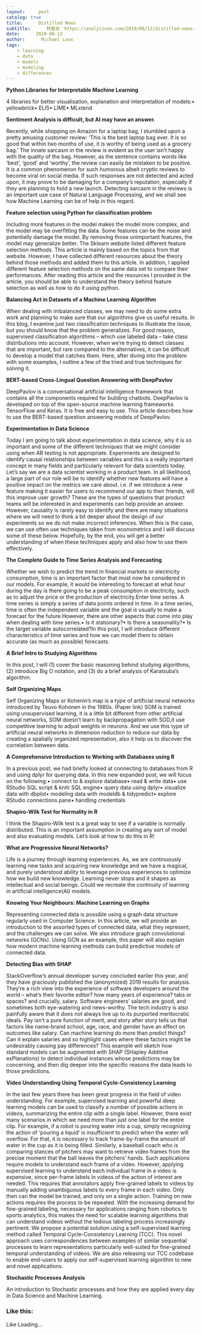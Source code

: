 ```yaml
---
layout:     post
catalog: true
title:      Distilled News
subtitle:      转载自：https://analytixon.com/2019/08/12/distilled-news-1161/
date:      2019-08-12
author:      Michael Laux
tags:
    - learning
    - data
    - models
    - modeling
    - differences
---
```


**Python Libraries for Interpretable Machine Learning**

4 libraries for better visualisation, explanation and interpretation of models:• yellowbrick• ELI5• LIME• MLxtend

**Sentiment Analysis is difficult, but AI may have an answer.**

Recently, while shopping on Amazon for a laptop bag, I stumbled upon a pretty amusing customer review: ‘This is the best laptop bag ever. It is so good that within two months of use, it is worthy of being used as a grocery bag.’ The innate sarcasm in the review is evident as the user isn’t happy with the quality of the bag. However, as the sentence contains words like ‘best’, ‘good’ and ‘worthy’, the review can easily be mistaken to be positive. It is a common phenomenon for such humorous albeit cryptic reviews to become viral on social media. If such responses are not detected and acted upon, it may prove to be damaging for a company’s reputation, especially if they are planning to hold a new launch. Detecting sarcasm in the reviews is an important use case of Natural Language Processing, and we shall see how Machine Learning can be of help in this regard.

**Feature selection using Python for classification problem**

Including more features in the model makes the model more complex, and the model may be overfitting the data. Some features can be the noise and potentially damage the model. By removing those unimportant features, the model may generalize better. The Sklearn website listed different feature selection methods. This article is mainly based on the topics from that website. However, I have collected different resources about the theory behind those methods and added them to this article. In addition, I applied different feature selection methods on the same data set to compare their performances. After reading this article and the resources I provided in the article, you should be able to understand the theory behind feature selection as well as how to do it using python.

**Balancing Act in Datasets of a Machine Learning Algorithm**

When dealing with imbalanced classes, we may need to do some extra work and planning to make sure that our algorithms give us useful results. In this blog, I examine just two classification techniques to illustrate the issue, but you should know that the problem generalizes. For good reason, supervised classification algorithms – which use labeled data – take class distributions into account. However, when we’re trying to detect classes that are important, but rare compared to the alternatives, it can be difficult to develop a model that catches them. Here, after diving into the problem with some examples, I outline a few of the tried and true techniques for solving it.

**BERT-based Cross-Lingual Question Answering with DeepPavlov**

DeepPavlov is a conversational artificial intelligence framework that contains all the components required for building chatbots. DeepPavlov is developed on top of the open-source machine learning frameworks TensorFlow and Keras. It is free and easy to use. This article describes how to use the BERT-based question answering models of DeepPavlov.

**Experimentation in Data Science**

Today I am going to talk about experimentation in data science, why it is so important and some of the different techniques that we might consider using when AB testing is not appropriate. Experiments are designed to identify causal relationships between variables and this is a really important concept in many fields and particularly relevant for data scientists today. Let’s say we are a data scientist working in a product team. In all likelihood, a large part of our role will be to identify whether new features will have a positive impact on the metrics we care about. i.e. if we introduce a new feature making it easier for users to recommend our app to their friends, will this improve user growth? These are the types of questions that product teams will be interested in and experiments can help provide an answer. However, causality is rarely easy to identify and there are many situations where we will need to think a bit deeper about the design of our experiments so we do not make incorrect inferences. When this is the case, we can use often use techniques taken from econometrics and I will discuss some of these below. Hopefully, by the end, you will get a better understanding of when these techniques apply and also how to use them effectively.

**The Complete Guide to Time Series Analysis and Forecasting**

Whether we wish to predict the trend in financial markets or electricity consumption, time is an important factor that must now be considered in our models. For example, it would be interesting to forecast at what hour during the day is there going to be a peak consumption in electricity, such as to adjust the price or the production of electricity.Enter time series. A time series is simply a series of data points ordered in time. In a time series, time is often the independent variable and the goal is usually to make a forecast for the future.However, there are other aspects that come into play when dealing with time series.• Is it stationary?• Is there a seasonality?• Is the target variable autocorrelated?In this post, I will introduce different characteristics of time series and how we can model them to obtain accurate (as much as possible) forecasts.

**A Brief Intro to Studying Algorithms**

In this post, I will (1) cover the basic reasoning behind studying algorithms, (2) introduce Big O notation, and (3) do a brief analysis of Karatsuba’s algorithm.

**Self Organizing Maps**

Self Organizing Maps or Kohenin’s map is a type of artificial neural networks introduced by Teuvo Kohonen in the 1980s. (Paper link) SOM is trained using unsupervised learning, it is a little bit different from other artificial neural networks, SOM doesn’t learn by backpropagation with SGD,it use competitive learning to adjust weights in neurons. And we use this type of artificial neural networks in dimension reduction to reduce our data by creating a spatially organized representation, also it help us to discover the correlation between data.

**A Comprehensive Introduction to Working with Databases using R**

In a previous post, we had briefly looked at connecting to databases from R and using dplyr for querying data. In this new expanded post, we will focus on the following:• connect to & explore database• read & write data• use RStudio SQL script & knitr SQL engine• query data using dplyr• visualize data with dbplot• modeling data with modeldb & tidypredict• explore RStudio connections pane• handling credentials

**Shapiro-Wilk Test for Normality in R**

I think the Shapiro-Wilk test is a great way to see if a variable is normally distributed. This is an important assumption in creating any sort of model and also evaluating models. Let’s look at how to do this in R!

**What are Progressive Neural Networks?**

Life is a journey through learning experiences. As, we are continuously learning new tasks and acquiring new knowledge and we have a magical, and purely understood ability to leverage previous experiences to optimize how we build new knowledge. Learning never stops and it shapes as intellectual and social beings. Could we recreate the continuity of learning in artificial intelligence(AI) models.

**Knowing Your Neighbours: Machine Learning on Graphs**

Representing connected data is possible using a graph data structure regularly used in Computer Science. In this article, we will provide an introduction to the assorted types of connected data, what they represent, and the challenges we can solve. We also introduce graph convolutional networks (GCNs). Using GCN as an example, this paper will also explain how modern machine learning methods can build predictive models of connected data.

**Detecting Bias with SHAP**

StackOverflow’s annual developer survey concluded earlier this year, and they have graciously published the (anonymized) 2019 results for analysis. They’re a rich view into the experience of software developers around the world – what’s their favorite editor? how many years of experience? tabs or spaces? and crucially, salary. Software engineers’ salaries are good, and sometimes both eye-watering and news-worthy. The tech industry is also painfully aware that it does not always live up to its purported meritocratic ideals. Pay isn’t a pure function of merit, and story after story tells us that factors like name-brand school, age, race, and gender have an effect on outcomes like salary. Can machine learning do more than predict things? Can it explain salaries and so highlight cases where these factors might be undesirably causing pay differences? This example will sketch how standard models can be augmented with SHAP (SHapley Additive exPlanations) to detect individual instances whose predictions may be concerning, and then dig deeper into the specific reasons the data leads to those predictions.

**Video Understanding Using Temporal Cycle-Consistency Learning**

In the last few years there has been great progress in the field of video understanding. For example, supervised learning and powerful deep learning models can be used to classify a number of possible actions in videos, summarizing the entire clip with a single label. However, there exist many scenarios in which we need more than just one label for the entire clip. For example, if a robot is pouring water into a cup, simply recognizing the action of ‘pouring a liquid’ is insufficient to predict when the water will overflow. For that, it is necessary to track frame-by-frame the amount of water in the cup as it is being filled. Similarly, a baseball coach who is comparing stances of pitchers may want to retrieve video frames from the precise moment that the ball leaves the pitchers’ hands. Such applications require models to understand each frame of a video. However, applying supervised learning to understand each individual frame in a video is expensive, since per-frame labels in videos of the action of interest are needed. This requires that annotators apply fine-grained labels to videos by manually adding unambiguous labels to every frame in each video. Only then can the model be trained, and only on a single action. Training on new actions requires the process to be repeated. With the increasing demand for fine-grained labeling, necessary for applications ranging from robotics to sports analytics, this makes the need for scalable learning algorithms that can understand videos without the tedious labeling process increasingly pertinent. We propose a potential solution using a self-supervised learning method called Temporal Cycle-Consistency Learning (TCC). This novel approach uses correspondences between examples of similar sequential processes to learn representations particularly well-suited for fine-grained temporal understanding of videos. We are also releasing our TCC codebase to enable end-users to apply our self-supervised learning algorithm to new and novel applications.

**Stochastic Processes Analysis**

An introduction to Stochastic processes and how they are applied every day in Data Science and Machine Learning.

### Like this:

Like Loading...
